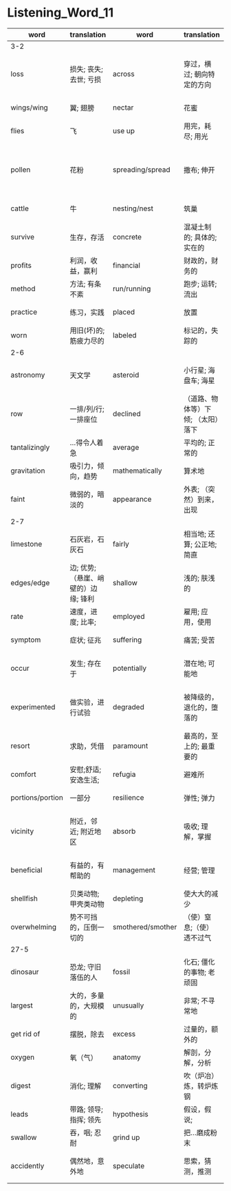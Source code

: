 # Listening_Word_11

| word        | translation                      | word            | translation                     | word        | translation              | word        | translation            |
| ----------- | -------------------------------- | --------------- | ------------------------------- | ----------- | ------------------------ | ----------- | ---------------------- |
|3-2|
|loss|损失; 丧失; 去世; 亏损|across|穿过，横过; 朝向特定的方向|use|使用，利用|beats/beat|（心脏等）跳动,（风、雨等）吹打|
|wings/wing|翼; 翅膀|nectar|花蜜|insect|昆虫|efficient|效率高的; 有能力的|
|flies|飞|use up|用完，耗尽; 用光|opposite|对面的; 截然相反的|pollinated/pollinate|给…传授花粉|
|pollen|花粉|spreading/spread|撒布; 伸开|cease|停止; 终止|routes/route|路（公共汽车和列车等的）常规路线; 途径; 渠道|
|cattle|牛|nesting/nest|筑巢|pose|姿势; 装腔作势|threat|威胁; 征兆|
|survive|生存，存活|concrete|混凝土制的; 具体的; 实在的|tourism|旅游业|visitor|访问者; 参观者|
|profits|利润，收益，赢利|financial|财政的，财务的|reward|报酬; 奖励|decline|下降，减少; 衰落|
|method|方法; 有条不紊|run/running|跑步; 运转; 流出|allows|允许|tracks|跟踪，小路|
|practice|练习，实践|placed|放置|legs|木头支架; 腿|extremely|极端地; 非常|
|worn|用旧(坏)的; 筋疲力尽的|labeled|标记的，失踪的|reach|到达; 实现；联系|destination|作为目的地的|
|2-6|
|astronomy|天文学|asteroid|小行星; 海盘车; 海星|belt|腰带; 传送带; 地带|multiplying|（使）相乘; （使）增加|
|row|一排/列/行; 一排座位|declined|（道路、物体等）下倾; （太阳）落下|astronomical|天文学的; 极其巨大的|units|单位|
|tantalizingly|…得令人着急|average|平均的; 正常的|skip|跳; 不参加|pattern|模式; 范例; 图案|
|gravitation|吸引力，倾向，趋势|mathematically|算术地|spot|地点; 斑点|validity|有效，合法性|
|faint|微弱的，暗淡的|appearance|外表; （突然）到来，出现|form|类型; 形态，外形|
|2-7|
|limestone|石灰岩，石灰石|fairly|相当地; 还算; 公正地; 简直|skeletons|骨架|prominent|突出的，杰出的; 突起的; 著名的|
|edges/edge|边; 优势; （悬崖、峭壁的）边缘; 锋利|shallow|浅的; 肤浅的|declining|倾斜的，衰退中的|alarming|使人害怕的，扰乱人心的|
|rate|速度，进度; 比率;|employed|雇用; 应用，使用|assuring|使相信，使确信|in depth|深入地，全面地|
|symptom|症状; 征兆|suffering|痛苦; 受苦|degree|级别; 程度; 度|monitoring|监视; 控制; 监测|
|occur|发生; 存在于|potentially|潜在地; 可能地|mitigate|使缓和，使减轻; 使平|effect|影响; 效果;使发生，引起|
|experimented|做实验，进行试验|degraded|被降级的，退化的，堕落的|regenerate|回收（废热，废料等）; 使再生; 革新|reestablish|重建，使复原，使复位|
|resort|求助，凭借|paramount|最高的，至上的; 最重要的|method|方法; 有条不紊|devising|计划; 设计; 发明|
|comfort|安慰;舒适; 安逸生活;|refugia|避难所|pocket|衣袋; 小容器|remain|保持不变; 继续存在|
|portions/portion|一部分|resilience|弹性; 弹力|concentration|全神贯注; 浓度; 专注|sustain|维持; 支撑，支持;|
|vicinity|附近，邻近; 附近地区|absorb|吸收; 理解，掌握|trap|陷阱/夹子;使陷入困境; 设陷阱捕捉|sediments|沉淀物|
|beneficial|有益的，有帮助的|management|经营; 管理|strategy|策略; 部署|disruptive|引起混乱的; 破坏性的|
|shellfish|贝类动物; 甲壳类动物|depleting|使大大的减少|threat|威胁; 征兆|prevent|阻碍; 预防|
|overwhelming|势不可挡的，压倒一切的|smothered/smother|（使）窒息;（使）透不过气|algae|水藻; [植] 藻类|
|27-5|
|dinosaur|恐龙; 守旧落伍的人|fossil|化石; 僵化的事物; 老顽固|illustrate|说明; 插图于|impression|印象; 影响; 印象画|
|largest|大的，多量的，大规模的|unusually|非常; 不寻常地|eat up|吃光; 耗尽|birth|出生，分娩|
|get rid of|摆脱，除去|excess|过量的，额外的|allowed/allow|允许; 承认; 酌增|thrive|兴盛，兴隆|
|oxygen|氧（气）|anatomy|解剖，分解，分析|enormous|巨大的; 极大的|stomach|腹部; 胃|
|digest|消化; 理解|converting|吹（炉冶）炼，转炉炼钢|constantly|不断地，时常地|comparison|比较，对照; 比喻|
|leads|带路; 领导; 指挥; 领先|hypothesis|假设，假说;|chew|咀嚼，嚼碎|muscles|肌肉|
|swallow|吞，咽; 忍耐|grind up|把…磨成粉末|smashing|极好的; 粉碎的|gastrolith|胃石|
|accidently|偶然地，意外地|speculate|思索，猜测，推测|original|最初的; 独创的; 原作的|